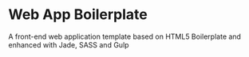 # Web App Boilerplate
A front-end web application template based on HTML5 Boilerplate and enhanced with Jade, SASS and Gulp